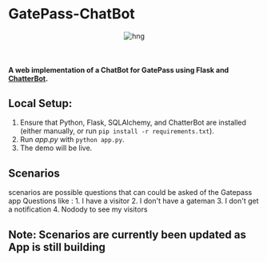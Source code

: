 # GatePass-ChatBot

<div align="center">

![hng](https://res.cloudinary.com/iambeejayayo/image/upload/v1554240066/brand-logo.png)

<br>

</div>


#### A web implementation of a ChatBot for GatePass using Flask and [ChatterBot](https://github.com/gunthercox/ChatterBot).

## Local Setup:
 1. Ensure that Python, Flask, SQLAlchemy, and ChatterBot are installed (either manually, or run `pip install -r requirements.txt`).
 2. Run *app.py* with `python app.py`.
 3. The demo will be live.
 
 ## Scenarios
 scenarios are possible questions that can could be asked of the Gatepass app
 Questions like :
     1. I have a visitor
     2. I don't have a gateman
     3. I don't get a notification
     4. Nodody to see my visitors
 
 ## Note: Scenarios are currently been updated as App is still building
